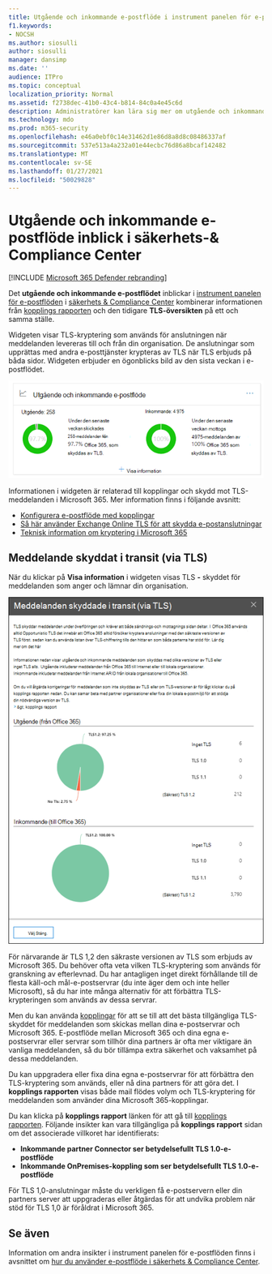 ```yaml
---
title: Utgående och inkommande e-postflöde i instrument panelen för e-postflöde
f1.keywords:
- NOCSH
ms.author: siosulli
author: siosulli
manager: dansimp
ms.date: ''
audience: ITPro
ms.topic: conceptual
localization_priority: Normal
ms.assetid: f2738dec-41b0-43c4-b814-84c0a4e45c6d
description: Administratörer kan lära sig mer om utgående och inkommande e-postflöde i instrument panelen för e-postflöde i säkerhets & Compliance Center.
ms.technology: mdo
ms.prod: m365-security
ms.openlocfilehash: e46a0ebf0c14e31462d1e86d8a8d8c08486337af
ms.sourcegitcommit: 537e513a4a232a01e44ecbc76d86a8bcaf142482
ms.translationtype: MT
ms.contentlocale: sv-SE
ms.lasthandoff: 01/27/2021
ms.locfileid: "50029828"
---
```

# <a name="outbound-and-inbound-mail-flow-insight-in-the-security--compliance-center"></a>Utgående och inkommande e-postflöde inblick i säkerhets-& Compliance Center

[!INCLUDE [Microsoft 365 Defender rebranding](../includes/microsoft-defender-for-office.md)]


Det **utgående och inkommande e-postflödet** inblickar i [instrument panelen för e-postflöden](mail-flow-insights-v2.md) i [säkerhets & Compliance Center](https://protection.office.com) kombinerar informationen från [kopplings rapporten](view-mail-flow-reports.md#connector-report) och den tidigare **TLS-översikten** på ett och samma ställe.

Widgeten visar TLS-kryptering som används för anslutningen när meddelanden levereras till och från din organisation. De anslutningar som upprättas med andra e-posttjänster krypteras av TLS när TLS erbjuds på båda sidor. Widgeten erbjuder en ögonblicks bild av den sista veckan i e-postflödet.

![Widget för utgående och inkommande e-post i instrument panelen för e-postflöde i säkerhets & Compliance Center](../../media/mfi-outbound-and-inbound-mail-flow-report-widget.png)

Informationen i widgeten är relaterad till kopplingar och skydd mot TLS-meddelanden i Microsoft 365. Mer information finns i följande avsnitt:

- [Konfigurera e-postflöde med kopplingar](https://docs.microsoft.com/exchange/mail-flow-best-practices/use-connectors-to-configure-mail-flow/use-connectors-to-configure-mail-flow)
- [Så här använder Exchange Online TLS för att skydda e-postanslutningar](https://docs.microsoft.com/microsoft-365/compliance/exchange-online-uses-tls-to-secure-email-connections)
- [Teknisk information om kryptering i Microsoft 365](https://docs.microsoft.com/microsoft-365/compliance/technical-reference-details-about-encryption)

## <a name="message-protected-in-transit-by-tls"></a>Meddelande skyddat i transit (via TLS)

När du klickar på **Visa information** i widgeten visas TLS **-** skyddet för meddelanden som anger och lämnar din organisation.

![Meddelanden skyddade i transit (av TLS) utfällda som visas när du klickar på Visa information i widgeten utgående och inkommande e-post](../../media/mfi-outbound-and-inbound-mail-flow-report-details.png)

För närvarande är TLS 1,2 den säkraste versionen av TLS som erbjuds av Microsoft 365. Du behöver ofta veta vilken TLS-kryptering som används för granskning av efterlevnad. Du har antagligen inget direkt förhållande till de flesta käll-och mål-e-postservrar (du inte äger dem och inte heller Microsoft), så du har inte många alternativ för att förbättra TLS-krypteringen som används av dessa servrar.

Men du kan använda [kopplingar](https://docs.microsoft.com/exchange/mail-flow-best-practices/use-connectors-to-configure-mail-flow/use-connectors-to-configure-mail-flow) för att se till att det bästa tillgängliga TLS-skyddet för meddelanden som skickas mellan dina e-postservrar och Microsoft 365. E-postflöde mellan Microsoft 365 och dina egna e-postservrar eller servrar som tillhör dina partners är ofta mer viktigare än vanliga meddelanden, så du bör tillämpa extra säkerhet och vaksamhet på dessa meddelanden.

Du kan uppgradera eller fixa dina egna e-postservrar för att förbättra den TLS-kryptering som används, eller nå dina partners för att göra det. I **kopplings rapporten** visas både mail flödes volym och TLS-kryptering för meddelanden som använder dina Microsoft 365-kopplingar.

Du kan klicka på **kopplings rapport** länken för att gå till [kopplings rapporten](view-mail-flow-reports.md#connector-report). Följande insikter kan vara tillgängliga på **kopplings rapport** sidan om det associerade villkoret har identifierats:

- **Inkommande partner Connector ser betydelsefullt TLS 1.0-e-postflöde**
- **Inkommande OnPremises-koppling som ser betydelsefullt TLS 1.0-e-postflöde**

För TLS 1,0-anslutningar måste du verkligen få e-postservern eller din partners server att uppgraderas eller åtgärdas för att undvika problem när stöd för TLS 1,0 är föråldrat i Microsoft 365.

## <a name="see-also"></a>Se även

Information om andra insikter i instrument panelen för e-postflöden finns i avsnittet om [hur du använder e-postflöde i säkerhets & Compliance Center](mail-flow-insights-v2.md).

